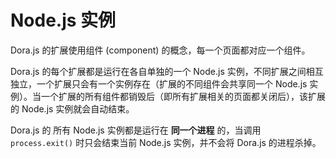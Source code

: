 # Node.js 实例

Dora.js 的扩展使用组件 (component) 的概念，每一个页面都对应一个组件。

Dora.js 的每个扩展都是运行在各自单独的一个 Node.js 实例，不同扩展之间相互独立，一个扩展只会有一个实例存在（扩展的不同组件会共享同一个 Node.js 实例）。当一个扩展的所有组件都销毁后（即所有扩展相关的页面都关闭后），该扩展的 Node.js 实例就会自动结束。

Dora.js 的 所有 Node.js 实例都是运行在 __同一个进程__ 的，当调用 `process.exit()` 时只会结束当前 Node.js 实例，并不会将 Dora.js 的进程杀掉。
